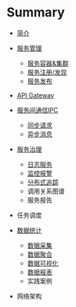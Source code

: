 # Summary

* [简介](README.md)
* [服务管理](service/readme.md)
  * [服务容器&集群](service/docker.md)
  * [服务注册/发现](service/consul.md)
  * [服务发布](service/deploy.md)
* [API Gateway](api-gateway.md)
* [服务间通信IPC](ipc.md)
  * [同步请求](ipc/rest.md)
  * [异步消息](ipc/mq.md)
* [服务治理](服务治理.md)
  * [日志服务](log/日志服务.md)
  * [监控报警](log/监控报警.md)
  * [分布式追踪](log/fen-bu-shi-zhui-zong.md)
  * 调用关系图谱
  * 服务报告
* 任务调度
* [数据统计](数据统计.md)
  * [数据采集](stat/数据采集.md)
  * [数据聚合](stat/数据聚合.md)
  * [数据可视化](stat/数据可视化.md)
  * [数据报表](stat/数据报表.md)
  * 实践案例
  
* 网络架构

